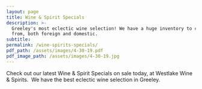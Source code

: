 ```yaml
---
layout: page
title: Wine & Spirit Specials
description: >-
  Greeley's most eclectic wine selection! We have a huge inventory to choose
  from, both foreign and domestic.
subtitle:
permalink: /wine-spirits-specials/
pdf_path: /assets/images/4-30-19.pdf
pdf_image_path: /assets/images/4-30-19.jpg
---
```


Check out our latest Wine & Spirit Specials on sale today, at Westlake Wine & Spirits.  We have the best eclectic wine selection in Greeley.